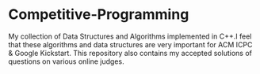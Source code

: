 # Competitive-Programming
My collection of Data Structures and Algorithms implemented in C++.I feel that these algorithms and data structures are very important for ACM ICPC &amp; Google Kickstart. This repository also contains my accepted solutions of questions on various online judges.
